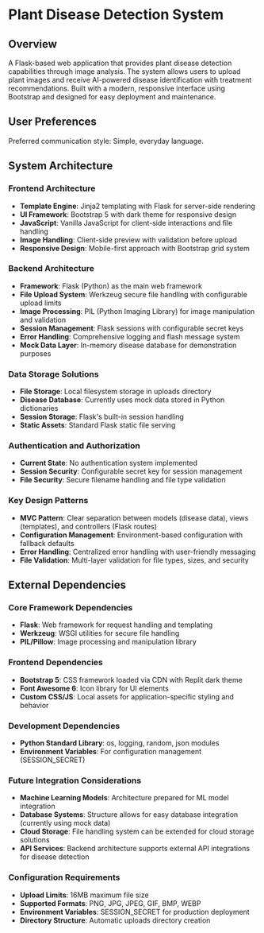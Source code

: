 # Plant Disease Detection System

## Overview

A Flask-based web application that provides plant disease detection capabilities through image analysis. The system allows users to upload plant images and receive AI-powered disease identification with treatment recommendations. Built with a modern, responsive interface using Bootstrap and designed for easy deployment and maintenance.

## User Preferences

Preferred communication style: Simple, everyday language.

## System Architecture

### Frontend Architecture
- **Template Engine**: Jinja2 templating with Flask for server-side rendering
- **UI Framework**: Bootstrap 5 with dark theme for responsive design
- **JavaScript**: Vanilla JavaScript for client-side interactions and file handling
- **Image Handling**: Client-side preview with validation before upload
- **Responsive Design**: Mobile-first approach with Bootstrap grid system

### Backend Architecture  
- **Framework**: Flask (Python) as the main web framework
- **File Upload System**: Werkzeug secure file handling with configurable upload limits
- **Image Processing**: PIL (Python Imaging Library) for image manipulation and validation
- **Session Management**: Flask sessions with configurable secret keys
- **Error Handling**: Comprehensive logging and flash message system
- **Mock Data Layer**: In-memory disease database for demonstration purposes

### Data Storage Solutions
- **File Storage**: Local filesystem storage in uploads directory
- **Disease Database**: Currently uses mock data stored in Python dictionaries
- **Session Storage**: Flask's built-in session handling
- **Static Assets**: Standard Flask static file serving

### Authentication and Authorization
- **Current State**: No authentication system implemented
- **Session Security**: Configurable secret key for session management
- **File Security**: Secure filename handling and file type validation

### Key Design Patterns
- **MVC Pattern**: Clear separation between models (disease data), views (templates), and controllers (Flask routes)
- **Configuration Management**: Environment-based configuration with fallback defaults
- **Error Handling**: Centralized error handling with user-friendly messaging
- **File Validation**: Multi-layer validation for file types, sizes, and security

## External Dependencies

### Core Framework Dependencies
- **Flask**: Web framework for request handling and templating
- **Werkzeug**: WSGI utilities for secure file handling
- **PIL/Pillow**: Image processing and manipulation library

### Frontend Dependencies
- **Bootstrap 5**: CSS framework loaded via CDN with Replit dark theme
- **Font Awesome 6**: Icon library for UI elements
- **Custom CSS/JS**: Local assets for application-specific styling and behavior

### Development Dependencies
- **Python Standard Library**: os, logging, random, json modules
- **Environment Variables**: For configuration management (SESSION_SECRET)

### Future Integration Considerations
- **Machine Learning Models**: Architecture prepared for ML model integration
- **Database Systems**: Structure allows for easy database integration (currently using mock data)
- **Cloud Storage**: File handling system can be extended for cloud storage solutions
- **API Services**: Backend architecture supports external API integrations for disease detection

### Configuration Requirements
- **Upload Limits**: 16MB maximum file size
- **Supported Formats**: PNG, JPG, JPEG, GIF, BMP, WEBP
- **Environment Variables**: SESSION_SECRET for production deployment
- **Directory Structure**: Automatic uploads directory creation